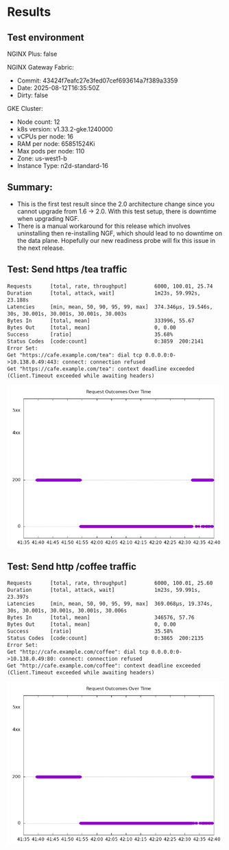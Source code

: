 # Results

## Test environment

NGINX Plus: false

NGINX Gateway Fabric:

- Commit: 43424f7eafc27e3fed07cef693614a7f389a3359
- Date: 2025-08-12T16:35:50Z
- Dirty: false

GKE Cluster:

- Node count: 12
- k8s version: v1.33.2-gke.1240000
- vCPUs per node: 16
- RAM per node: 65851524Ki
- Max pods per node: 110
- Zone: us-west1-b
- Instance Type: n2d-standard-16

## Summary:

- This is the first test result since the 2.0 architecture change since you cannot upgrade from 1.6 -> 2.0. With this test setup, there is downtime when upgrading NGF. 
- There is a manual workaround for this release which involves uninstalling then re-installing NGF, which should lead to no downtime on the data plane. Hopefully our new readiness probe will fix this issue in the next release.

## Test: Send https /tea traffic

```text
Requests      [total, rate, throughput]         6000, 100.01, 25.74
Duration      [total, attack, wait]             1m23s, 59.992s, 23.188s
Latencies     [min, mean, 50, 90, 95, 99, max]  374.346µs, 19.546s, 30s, 30.001s, 30.001s, 30.001s, 30.003s
Bytes In      [total, mean]                     333996, 55.67
Bytes Out     [total, mean]                     0, 0.00
Success       [ratio]                           35.68%
Status Codes  [code:count]                      0:3859  200:2141  
Error Set:
Get "https://cafe.example.com/tea": dial tcp 0.0.0.0:0->10.138.0.49:443: connect: connection refused
Get "https://cafe.example.com/tea": context deadline exceeded (Client.Timeout exceeded while awaiting headers)
```

![https-oss.png](https-oss.png)

## Test: Send http /coffee traffic

```text
Requests      [total, rate, throughput]         6000, 100.01, 25.60
Duration      [total, attack, wait]             1m23s, 59.991s, 23.397s
Latencies     [min, mean, 50, 90, 95, 99, max]  369.068µs, 19.374s, 30s, 30.001s, 30.001s, 30.001s, 30.006s
Bytes In      [total, mean]                     346576, 57.76
Bytes Out     [total, mean]                     0, 0.00
Success       [ratio]                           35.58%
Status Codes  [code:count]                      0:3865  200:2135  
Error Set:
Get "http://cafe.example.com/coffee": dial tcp 0.0.0.0:0->10.138.0.49:80: connect: connection refused
Get "http://cafe.example.com/coffee": context deadline exceeded (Client.Timeout exceeded while awaiting headers)
```

![http-oss.png](http-oss.png)
